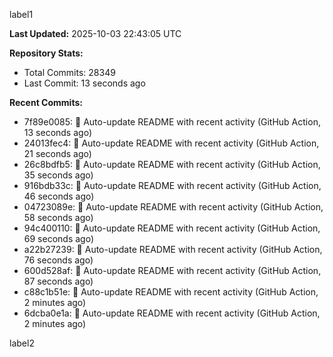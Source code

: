 
label1 
<!-- ACTIVITY_START -->
**Last Updated:** 2025-10-03 22:43:05 UTC

**Repository Stats:**
- Total Commits: 28349
- Last Commit: 13 seconds ago

**Recent Commits:**
- 7f89e0085: 🤖 Auto-update README with recent activity (GitHub Action, 13 seconds ago)
- 24013fec4: 🤖 Auto-update README with recent activity (GitHub Action, 21 seconds ago)
- 26c8bdfb5: 🤖 Auto-update README with recent activity (GitHub Action, 35 seconds ago)
- 916bdb33c: 🤖 Auto-update README with recent activity (GitHub Action, 46 seconds ago)
- 04723089e: 🤖 Auto-update README with recent activity (GitHub Action, 58 seconds ago)
- 94c400110: 🤖 Auto-update README with recent activity (GitHub Action, 69 seconds ago)
- a22b27239: 🤖 Auto-update README with recent activity (GitHub Action, 76 seconds ago)
- 600d528af: 🤖 Auto-update README with recent activity (GitHub Action, 87 seconds ago)
- c88c1b51e: 🤖 Auto-update README with recent activity (GitHub Action, 2 minutes ago)
- 6dcba0e1a: 🤖 Auto-update README with recent activity (GitHub Action, 2 minutes ago)
<!-- ACTIVITY_END -->

label2
